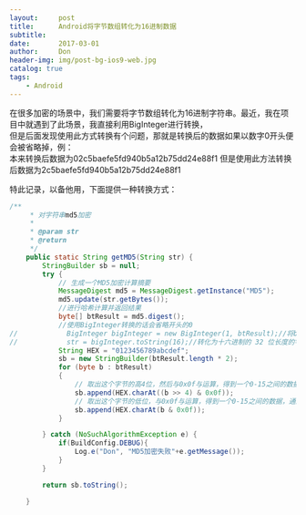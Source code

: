 ```yaml
---
layout:     post
title:      Android将字节数组转化为16进制数据
subtitle:   
date:       2017-03-01
author:     Don
header-img: img/post-bg-ios9-web.jpg
catalog: true
tags:
    - Android
---
```


在很多加密的场景中，我们需要将字节数组转化为16进制字符串。最近，我在项目中就遇到了此场景，我直接利用BigInteger进行转换，  
但是后面发现使用此方式转换有个问题，那就是转换后的数据如果以数字0开头便会被省略掉，例：  
本来转换后数据为02c5baefe5fd940b5a12b75dd24e88f1 但是使用此方法转换后数据为2c5baefe5fd940b5a12b75dd24e88f1  

特此记录，以备他用，下面提供一种转换方式：
```java
/**
     * 对字符串md5加密
     *
     * @param str
     * @return
     */
    public static String getMD5(String str) {
        StringBuilder sb = null;
        try {
            // 生成一个MD5加密计算摘要
            MessageDigest md5 = MessageDigest.getInstance("MD5");
            md5.update(str.getBytes());
            //进行哈希计算并返回结果
            byte[] btResult = md5.digest();
            //使用BigInteger转换的话会省略开头的0
//            BigInteger bigInteger = new BigInteger(1, btResult);//将byte数组转换为BigInteger
//            str = bigInteger.toString(16);//转化为十六进制的 32 位长度的字符串
            String HEX = "0123456789abcdef";
            sb = new StringBuilder(btResult.length * 2);
            for (byte b : btResult)
            {
                // 取出这个字节的高4位，然后与0x0f与运算，得到一个0-15之间的数据，通过HEX.charAt(0-15)即为16进制数
                sb.append(HEX.charAt((b >> 4) & 0x0f));
                // 取出这个字节的低位，与0x0f与运算，得到一个0-15之间的数据，通过HEX.charAt(0-15)即为16进制数
                sb.append(HEX.charAt(b & 0x0f));
            }

        } catch (NoSuchAlgorithmException e) {
            if(BuildConfig.DEBUG){
                Log.e("Don", "MD5加密失败"+e.getMessage());
            }
        }

        return sb.toString();

    }
```